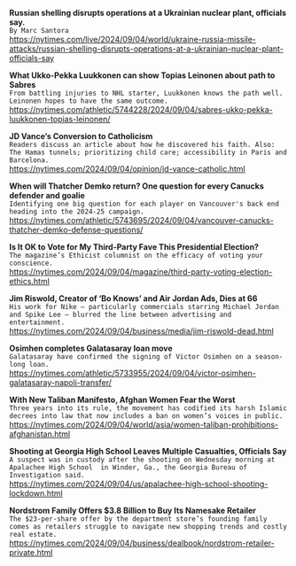 **Russian shelling disrupts operations at a Ukrainian nuclear plant, officials say.**\
`By Marc Santora`\
https://nytimes.com/live/2024/09/04/world/ukraine-russia-missile-attacks/russian-shelling-disrupts-operations-at-a-ukrainian-nuclear-plant-officials-say

**What Ukko-Pekka Luukkonen can show Topias Leinonen about path to Sabres**\
`From battling injuries to NHL starter, Luukkonen knows the path well. Leinonen hopes to have the same outcome.`\
https://nytimes.com/athletic/5744228/2024/09/04/sabres-ukko-pekka-luukkonen-topias-leinonen/

**JD Vance’s Conversion to Catholicism**\
`Readers discuss an article about how he discovered his faith. Also: The Hamas tunnels; prioritizing child care; accessibility in Paris and Barcelona.`\
https://nytimes.com/2024/09/04/opinion/jd-vance-catholic.html

**When will Thatcher Demko return? One question for every Canucks defender and goalie**\
`Identifying one big question for each player on Vancouver's back end heading into the 2024-25 campaign.`\
https://nytimes.com/athletic/5743695/2024/09/04/vancouver-canucks-thatcher-demko-defense-questions/

**Is It OK to Vote for My Third-Party Fave This Presidential Election?**\
`The magazine’s Ethicist columnist on the efficacy of voting your conscience.`\
https://nytimes.com/2024/09/04/magazine/third-party-voting-election-ethics.html

**Jim Riswold, Creator of ‘Bo Knows’ and Air Jordan Ads, Dies at 66**\
`His work for Nike — particularly commercials starring Michael Jordan and Spike Lee — blurred the line between advertising and entertainment.`\
https://nytimes.com/2024/09/04/business/media/jim-riswold-dead.html

**Osimhen completes Galatasaray loan move**\
`Galatasaray have confirmed the signing of Victor Osimhen on a season-long loan.`\
https://nytimes.com/athletic/5733955/2024/09/04/victor-osimhen-galatasaray-napoli-transfer/

**With New Taliban Manifesto, Afghan Women Fear the Worst**\
`Three years into its rule, the movement has codified its harsh Islamic decrees into law that now includes a ban on women’s voices in public.`\
https://nytimes.com/2024/09/04/world/asia/women-taliban-prohibitions-afghanistan.html

**Shooting at Georgia High School Leaves Multiple Casualties, Officials Say**\
`A suspect was in custody after the shooting on Wednesday morning at Apalachee High School  in Winder, Ga., the Georgia Bureau of Investigation said.`\
https://nytimes.com/2024/09/04/us/apalachee-high-school-shooting-lockdown.html

**Nordstrom Family Offers $3.8 Billion to Buy Its Namesake Retailer**\
`The $23-per-share offer by the department store’s founding family comes as retailers struggle to navigate new shopping trends and costly real estate.`\
https://nytimes.com/2024/09/04/business/dealbook/nordstrom-retailer-private.html

